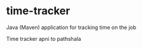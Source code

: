 # time-tracker
Java (Maven) application for tracking time on the job

Time tracker
apni to pathshala
